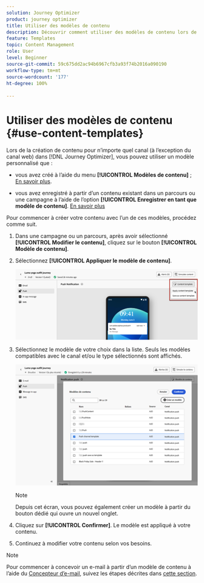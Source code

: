 ```yaml
---
solution: Journey Optimizer
product: journey optimizer
title: Utiliser des modèles de contenu
description: Découvrir comment utiliser des modèles de contenu lors de la création de contenu pour n’importe quel canal (sauf web) dans  [!DNL Journey Optimizer]
feature: Templates
topic: Content Management
role: User
level: Beginner
source-git-commit: 59c675dd2ac94b6967cfb3a93f74b2016a090190
workflow-type: tm+mt
source-wordcount: '177'
ht-degree: 100%

---
```



# Utiliser des modèles de contenu {#use-content-templates}

Lors de la création de contenu pour n’importe quel canal (à l’exception du canal web) dans [!DNL Journey Optimizer], vous pouvez utiliser un modèle personnalisé que :

* vous avez créé à l’aide du menu **[!UICONTROL Modèles de contenu]** ; [En savoir plus](#create-template-from-scratch).

* vous avez enregistré à partir d’un contenu existant dans un parcours ou une campagne à l’aide de l’option **[!UICONTROL Enregistrer en tant que modèle de contenu]**. [En savoir plus](#save-as-template)

Pour commencer à créer votre contenu avec l’un de ces modèles, procédez comme suit.

1. Dans une campagne ou un parcours, après avoir sélectionné **[!UICONTROL Modifier le contenu]**, cliquez sur le bouton **[!UICONTROL Modèle de contenu]**.

1. Sélectionnez **[!UICONTROL Appliquer le modèle de contenu]**.

   ![](assets/content-template-button.png)

1. Sélectionnez le modèle de votre choix dans la liste. Seuls les modèles compatibles avec le canal et/ou le type sélectionnés sont affichés.

   ![](assets/content-template-select.png)

   >[!NOTE]
   >
   >Depuis cet écran, vous pouvez également créer un modèle à partir du bouton dédié qui ouvre un nouvel onglet.

1. Cliquez sur **[!UICONTROL Confirmer]**. Le modèle est appliqué à votre contenu.

1. Continuez à modifier votre contenu selon vos besoins.

>[!NOTE]
>
>Pour commencer à concevoir un e-mail à partir d’un modèle de contenu à l’aide du [Concepteur d’e-mail](../email/get-started-email-design.md), suivez les étapes décrites dans [cette section](../email/use-email-templates.md).
